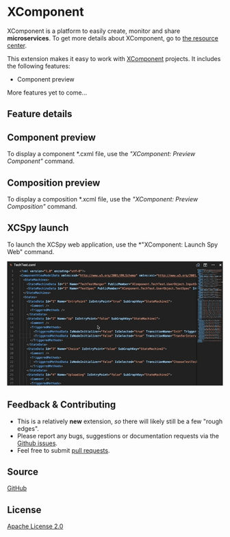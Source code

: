 # XComponent

XComponent is a platform to easily create, monitor and share **microservices**. To get more details about XComponent, go to [the resource center](https://github.com/xcomponent/xcomponent).

This extension makes it easy to work with [XComponent](http://www.xcomponent.com/) projects. It includes the following features:
* Component preview

More features yet to come...

## Feature details

## Component preview

To display a component *.cxml file, use the *"XComponent: Preview Component"* command.

## Composition preview

To display a composition *.xcml file, use the *"XComponent: Preview Composition"* command.

## XCSpy launch

To launch the XCSpy web application, use the *"XComponent: Launch Spy Web" command.

![component preview](https://raw.githubusercontent.com/xcomponent/vscode-xcomponent/master/extension/images/cxml_preview.gif)

## Feedback & Contributing

 * This is a relatively **new** extension, _so_ there will likely still be a few "rough edges"\.
 * Please report any bugs, suggestions or documentation requests via the [Github issues](https://github.com/xcomponent/vscode-xcomponent/issues).
 * Feel free to submit [pull requests](https://github.com/xcomponent/vscode-xcomponent/pulls).

 ## Source

[GitHub](https://github.com/xcomponent/vscode-xcomponent)
                
## License

[Apache License 2.0](https://raw.githubusercontent.com/xcomponent/vscode-xcomponent/master/LICENSE)


